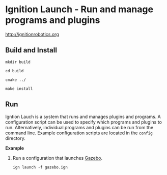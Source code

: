 # Ignition Launch - Run and manage programs and plugins 

  http://ignitionrobotics.org

## Build and Install


```
mkdir build
```

```
cd build
```


```
cmake ../
```

```
make install
```

## Run

Igntion Lauch is a system that runs and manages plugins and programs. A
configuration script can be used to specify which programs and plugins to
run. Alternatively, individual programs and plugins can be run from the
command line. Example configuration scripts are located in the `config`
directory.

**Example**

1. Run a configuration that launches [Gazebo](https://ignitionrobotics.org/libs/gazebo).

    ```
    ign launch -f gazebo.ign
    ```
